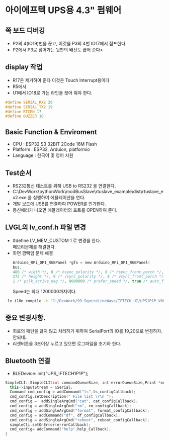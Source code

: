 # 아이에프텍 UPS용 4.3" 펌웨어 
## 쪽 보드 디버깅
- P2의 4(IO19)번을 끊고, 이것을   P3의 4번 IO17에서 점프한다.
- P2에서 P3로 넘어가는 뒷판의 배선도 끊어 준다>
## display 작업 
- R17은 제거하여 준다 이것은 Touch Interrupt용이다
- R5에서 
- U1에서 IO18로 가는 라인을 끊어 줘야 한다.
```cpp
#define SERIAL_RX2 20 
#define SERIAL_TX2 19 
#define RTCEN 17
#define BUZZER 18 
```
## Basic Function & Enviroment 
- CPU : ESP32 S3 32BIT 2Code 16M Flash
- Platform : ESP32, Arduion,  platformio
- Language : 한국어 및 영어 지원
## Test순서 
  - RS232통신 테스트를 위해 USB to RS232 을 연결한다.
  - C:\DevWork\pythonWork\modBusSlave\rtuslave_example\dist\rtuslave_ex2.exe 를 실행하여 에뮬레이션을 연다.
  - 개발 보드에 USB를 연결하여 POWER를 인가한다.
  - 통신에러가 나오면 에뮬레이터의 포트를 OPEN하여 준다.

## LVGL의 lv_conf.h 파일 변경
- #define LV_MEM_CUSTOM 1 로 변경을 한다.  
  메모리문제를 해결한다.
- 화면 깜빡임 문제 해결
  ``` C
  Arduino_RPi_DPI_RGBPanel *gfx = new Arduino_RPi_DPI_RGBPanel(
  bus,
  480 /* width */, 0 /* hsync_polarity */, 8 /* hsync_front_porch */, 4 /* hsync_pulse_width */, 43 /* hsync_back_porch */,
  272 /* height */, 0 /* vsync_polarity */, 8 /* vsync_front_porch */, 4 /* vsync_pulse_width */, 12 /* vsync_back_porch */,
  1 /* pclk_active_neg */, 9000000 /* prefer_speed */, true /* auto_flush */);
  ``` 
  Speed는 최대 1200000까지이다.
  
``` sh
 lv_i18n compile -t 'C:/DevWork/99.SquireLineWave/IFTECH_UI/UPS1P1P_V001/export/SquareLine_Project/libraries/ui/translations/*.yml' -o 'C:\DevWork\4.IFTechWork\1.UPS1P1P\Display4.3\lib\lv_i18n\src'
```
  
## 중요 변경사항.
- 회로의 패턴을 끊지 않고 처리하기 위하여 SerialPort의 IO를 19,20으로 변경하자. 
  안되네..
- 리셋버튼을 3초이상 누르고 있으면 로그파일을 초기하 한다.

## Bluetooth 연결
- BLEDevice::init("UPS_IFTECH1P1P");
```cpp
SimpleCLI::SimpleCLI(int commandQueueSize, int errorQueueSize,Print *outputStream ) : commandQueueSize(commandQueueSize), errorQueueSize(errorQueueSize) {
  this->inputStream = &Serial;
  Command cmd_config = addCommand("ls",ls_configCallback);
  cmd_config.setDescription(" File list \r\n ");
  cmd_config =  addSingleArgCmd("cat", cat_configCallback);
  cmd_config = addSingleArgCmd("rm", rm_configCallback);
  cmd_config = addSingleArgCmd("format", format_configCallback);
  cmd_config = addCommand("df", df_configCallback);
  cmd_config = addSingleArgCmd("reboot", reboot_configCallback);
  simpleCli.setOnError(errorCallback);
  cmd_config= addCommand("help",help_Callback);
}
```
